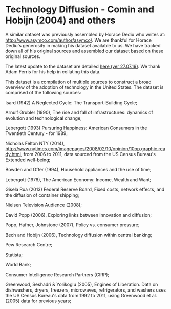 # Technology Diffusion - Comin and Hobijn (2004) and others

A similar dataset was previously assembled by Horace Dediu who writes at: http://www.asymco.com/author/asymco/. We are thankful for Horace Dediu's generosity in making his dataset available to us. We have tracked down all of his original sources and assembled our dataset based on these original sources. 

The latest update to the dataset are detailed <a href="https://owid.cloud/wp-content/uploads/2019/07/Tech_Adoption_Update_documentation.xlsx">here (ver 27.07.19)</a>. We thank Adam Ferris for his help in collating this data.

This dataset is a compilation of multiple sources to construct a broad overview of the adoption of technology in the United States. The dataset is comprised of the following sources:


Isard (1942) A Neglected Cycle: The Transport-Building Cycle; 

Arnulf Grubler (1990), The rise and fall of infrastructures: dynamics of evolution and technological change; 

Lebergott (1993) Pursuring Happiness: American Consumers in the Twentieth Century - for 1989; 

Nicholas Felton NTY (2014), http://www.nytimes.com/imagepages/2008/02/10/opinion/10op.graphic.ready.html, from 2006 to 2011, data sourced from the US Census Bureau's Extended well-being; 

Bowden and Offer (1994), Household appliances and the use of time; 

Lebergott (1976), The American Economy: Income, Wealth and Want; 

Gisela Rua (2013) Federal Reserve Board, Fixed costs, network effects, and the diffusion of container shipping; 

Nielsen Television Audience (2008); 

David Popp (2006), Exploring links between innovation and diffusion; 

Popp, Hafner, Johnstone (2007), Policy vs. consumer pressure; 

Bech and Hobijn (2006), Technology diffusion within central banking; 

Pew Research Centre; 

Statista;

World Bank;

Consumer Intelligence Research Partners (CIRP);

Greenwood, Seshadri & Yorikoglu (2005), Engines of Liberation. 
Data on dishwashers, dryers, freezers, microwaves, refrigerators, and washers uses the US Census Bureau's data from 1992 to 2011, using Greenwood et al. (2005) data for previous years;